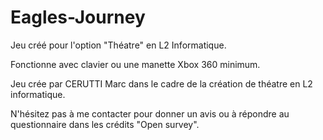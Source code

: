 # Eagles-Journey
Jeu créé pour l'option "Théatre" en L2 Informatique.

Fonctionne avec clavier ou une manette Xbox 360 minimum.


Jeu crée par CERUTTI Marc dans le cadre de la création de théatre en L2 informatique.

N'hésitez pas à me contacter pour donner un avis ou à répondre au questionnaire dans les crédits "Open survey".

